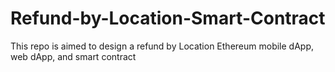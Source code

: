 # Refund-by-Location-Smart-Contract
This repo is aimed to design a refund by Location Ethereum mobile dApp, web dApp, and smart contract
